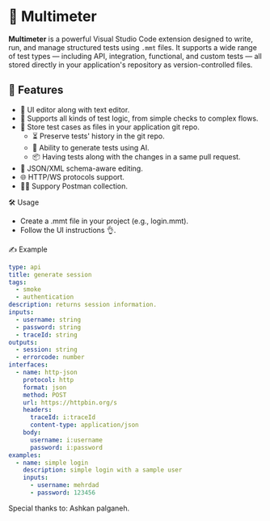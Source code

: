 # 🔌 Multimeter

**Multimeter** is a powerful Visual Studio Code extension designed to write, run, and manage structured tests using `.mmt` files. It supports a wide range of test types — including API, integration, functional, and custom tests — all stored directly in your application's repository as version-controlled files.

## 🚀 Features

- 🧩 UI editor along with text editor.
- 🧪 Supports all kinds of test logic, from simple checks to complex flows.
- 💾 Store test cases as files in your application git repo.
  - ⏳ Preserve tests' history in the git repo.
  - 🤖 Ability to generate tests using AI.
  - 📦 Having tests along with the changes in a same pull request.
- 🧱 JSON/XML schema-aware editing.
- 🌐 HTTP/WS protocols support.
- 🧑‍🚀 Suppory Postman collection.

🛠️ Usage
- Create a .mmt file in your project (e.g., login.mmt).
- Follow the UI instructions 👌.

✍️ Example

```yaml
type: api
title: generate session
tags:
  - smoke
  - authentication
description: returns session information.
inputs:
  - username: string
  - password: string
  - traceId: string
outputs:
  - session: string
  - errorcode: number
interfaces:
  - name: http-json
    protocol: http
    format: json
    method: POST
    url: https://httpbin.org/s
    headers:
      traceId: i:traceId
      content-type: application/json
    body:
      username: i:username
      password: i:password
examples:
  - name: simple login
    description: simple login with a sample user
    inputs:
      - username: mehrdad
      - password: 123456

```
Special thanks to: Ashkan palganeh.